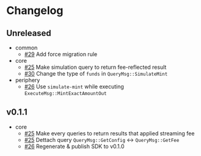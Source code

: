 # Changelog

## Unreleased

- common
  - [#29](https://github.com/many-things/ibcx-contracts/pull/29) Add force migration rule
- core
  - [#25](https://github.com/many-things/ibcx-contracts/pull/25) Make simulation query to return fee-reflected result
  - [#30](https://github.com/many-things/ibcx-contracts/pull/30) Change the type of `funds` in `QueryMsg::SimulateMint`
- periphery
  - [#26](https://github.com/many-things/ibcx-contracts/pull/26) Use `simulate-mint` while executing `ExecuteMsg::MintExactAmountOut`

## v0.1.1

- core
  - [#25](https://github.com/many-things/ibcx-contracts/pull/25) Make every queries to return results that applied streaming fee
  - [#25](https://github.com/many-things/ibcx-contracts/pull/25) Dettach query `QueryMsg::GetConfig` <-> `QueryMsg::GetFee`
  - [#26](https://github.com/many-things/ibcx-contracts/pull/25) Regenerate & publish SDK to v0.1.0
